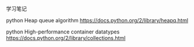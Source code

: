 学习笔记

python Heap queue algorithm
https://docs.python.org/2/library/heapq.html

python High-performance container datatypes
https://docs.python.org/2/library/collections.html
